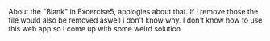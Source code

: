 About the "Blank" in Excercise5, apologies about that. If i remove those the file would also be removed aswell i don't know why. I don't know how to use this web app so I come up with some weird solution
